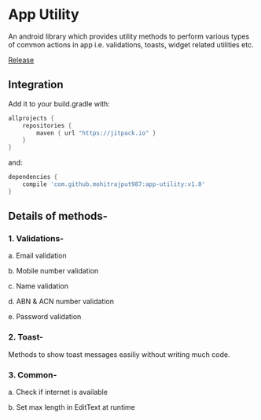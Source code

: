 # App Utility
An android library which provides utility methods to perform various types of common actions in app i.e. validations, toasts, widget related utilities etc.

[Release](https:/jitpack.io/#mohitrajput987/app-utility/v1.0)



## Integration

Add it to your build.gradle with:
```gradle
allprojects {
    repositories {
        maven { url "https://jitpack.io" }
    }
}
```
and:

```gradle
dependencies {
    compile 'com.github.mohitrajput987:app-utility:v1.0'
}
```

## Details of methods-
### 1. Validations-
a. Email validation

b. Mobile number validation

c. Name validation

d. ABN & ACN number validation

e. Password validation

### 2. Toast-
Methods to show toast messages easiliy without writing much code.

### 3. Common-
a. Check if internet is available

b. Set max length in EditText at runtime
